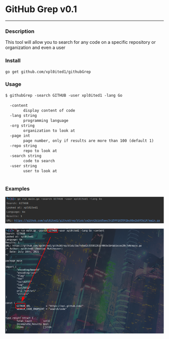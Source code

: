 # GitHub Grep v0.1
<hr/>

### Description

This tool will allow you to search for any code on a specific repository or organization and even a user

### Install

```
go get github.com/xpl0ited1/githubGrep
```

### Usage

```
$ githubGrep -search GITHUB -user xpl0ited1 -lang Go

  -content
        display content of code
  -lang string
        programming language
  -org string
        organization to look at
  -page int
        page number, only if results are more than 100 (default 1)
  -repo string
        repo to look at
  -search string
        code to search
  -user string
        user to look at


```

### Examples

![img.png](img.png)

![img_1.png](img_1.png)